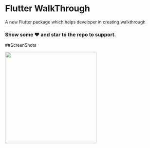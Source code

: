# Flutter WalkThrough

A new Flutter package which helps developer in creating walkthrough

### Show some :heart: and star to the repo to support.

##ScreenShots

<img src="ss1.png" height="300em"/>
